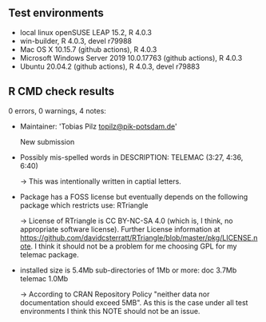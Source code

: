 ## Test environments
* local linux openSUSE LEAP 15.2, R 4.0.3
* win-builder, R 4.0.3, devel r79988
* Mac OS X 10.15.7 (github actions), R 4.0.3
* Microsoft Windows Server 2019 10.0.17763 (github actions), R 4.0.3
* Ubuntu 20.04.2 (github actions), R 4.0.3, devel r79883

## R CMD check results
0 errors, 0 warnings, 4 notes:

* Maintainer: 'Tobias Pilz <topilz@pik-potsdam.de>'

  New submission

* Possibly mis-spelled words in DESCRIPTION:
   TELEMAC (3:27, 4:36, 6:40)
   
   -> This was intentionally written in captial letters.

* Package has a FOSS license but eventually depends on the following package which restricts use: RTriangle

  -> License of RTriangle is CC BY-NC-SA 4.0 (which is, I think, no appropriate software license). Further License information at https://github.com/davidcsterratt/RTriangle/blob/master/pkg/LICENSE.note. I think it should not be a problem for me choosing GPL for my telemac package.

* installed size is  5.4Mb
    sub-directories of 1Mb or more:
      doc       3.7Mb
      telemac   1.0Mb
      
  -> According to CRAN Repository Policy "neither data nor documentation should exceed 5MB". As this is the case under all test environments I think this NOTE should not be an issue.
